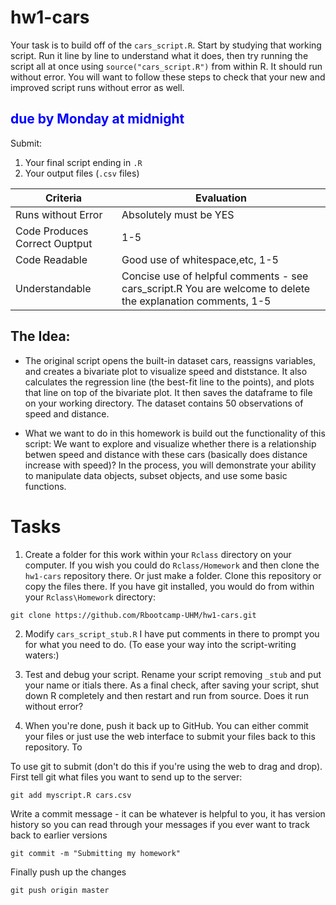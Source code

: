 # hw1-cars

Your task is to build off of the `cars_script.R`. Start by studying that working script. Run it line by line to understand what it does, then try running the script all at once using `source("cars_script.R")` from within R. It should run without error. You will want to follow these steps to check that your new and improved script runs without error as well. 

## <span style="color:blue">due by Monday at midnight</span>
Submit:
1. Your final script ending in `.R`
2. Your output files (`.csv` files)

|Criteria| Evaluation|
|---------|-|
|Runs without Error| Absolutely must be YES |
|Code Produces Correct Ouptput| 1-5 |
|Code Readable| Good use of whitespace,etc, 1-5 |
|Understandable| Concise use of helpful comments - see cars_script.R You are welcome to delete the explanation comments, 1-5 |


## The Idea: 
- The original script opens the built-in dataset cars, reassigns variables, and creates a bivariate plot to visualize speed and diststance. It also calculates the regression line (the best-fit line to the points), and plots that line on top of the bivariate plot. It then saves the dataframe to file on your working directory. The dataset contains 50 observations of speed and distance. 

- What we want to do in this homework is build out the functionality of this script: We want to explore and visualize whether there is a relationship betwen speed and distance with these cars (basically does distance increase with speed)? In the process, you will demonstrate your ability to manipulate data objects, subset objects, and use some basic functions. 

# Tasks

1. Create a folder for this work within your `Rclass` directory on your computer. If you wish you could do `Rclass/Homework` and then clone the `hw1-cars` repository there. Or just make a folder. Clone this repository or copy the files there. If you have git installed, you would do from within your `Rclass\Homework` directory:

```
git clone https://github.com/Rbootcamp-UHM/hw1-cars.git
```

2. Modify `cars_script_stub.R`  I have put comments in there to prompt you for what you need to do. (To ease your way into the script-writing waters:) 

3. Test and debug your script. Rename your script removing `_stub` and put your name or itials there. As a final check, after saving your script, shut down R completely and then restart and run from source. Does it run without error?

4. When you're done, push it back up to GitHub. You can either commit your files or just use the web interface to submit your files back to this repository. To 

To use git to submit (don't do this if you're using the web to drag and drop). First tell git what files you want to send up to the server:  
```
git add myscript.R cars.csv 
```
Write a commit message - it can be whatever is helpful to you, it has version history so you can read through your messages if you ever want to track back to earlier versions
```
git commit -m "Submitting my homework"
```
Finally push up the changes
```
git push origin master
```

